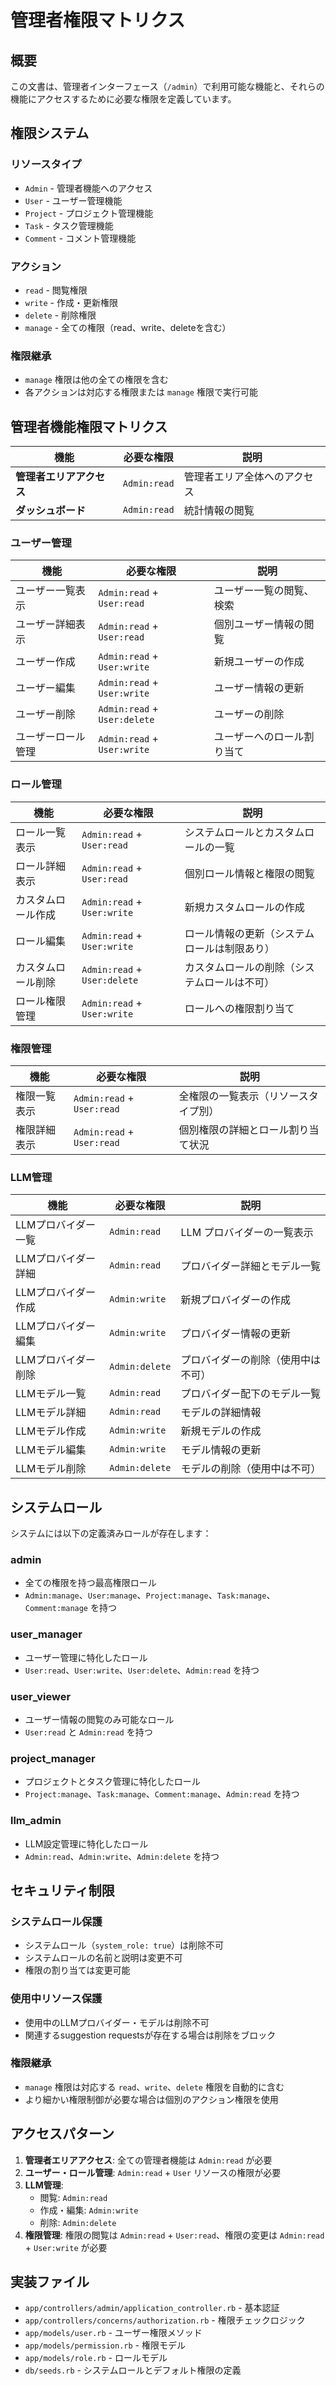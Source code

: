 # 管理者権限マトリクス

## 概要

この文書は、管理者インターフェース（`/admin`）で利用可能な機能と、それらの機能にアクセスするために必要な権限を定義しています。

## 権限システム

### リソースタイプ

- `Admin` - 管理者機能へのアクセス
- `User` - ユーザー管理機能
- `Project` - プロジェクト管理機能
- `Task` - タスク管理機能
- `Comment` - コメント管理機能

### アクション

- `read` - 閲覧権限
- `write` - 作成・更新権限
- `delete` - 削除権限
- `manage` - 全ての権限（read、write、deleteを含む）

### 権限継承

- `manage` 権限は他の全ての権限を含む
- 各アクションは対応する権限または `manage` 権限で実行可能

## 管理者機能権限マトリクス

| 機能                     | 必要な権限   | 説明                         |
| ------------------------ | ------------ | ---------------------------- |
| **管理者エリアアクセス** | `Admin:read` | 管理者エリア全体へのアクセス |
| **ダッシュボード**       | `Admin:read` | 統計情報の閲覧               |

### ユーザー管理

| 機能               | 必要な権限                   | 説明                       |
| ------------------ | ---------------------------- | -------------------------- |
| ユーザー一覧表示   | `Admin:read` + `User:read`   | ユーザー一覧の閲覧、検索   |
| ユーザー詳細表示   | `Admin:read` + `User:read`   | 個別ユーザー情報の閲覧     |
| ユーザー作成       | `Admin:read` + `User:write`  | 新規ユーザーの作成         |
| ユーザー編集       | `Admin:read` + `User:write`  | ユーザー情報の更新         |
| ユーザー削除       | `Admin:read` + `User:delete` | ユーザーの削除             |
| ユーザーロール管理 | `Admin:read` + `User:write`  | ユーザーへのロール割り当て |

### ロール管理

| 機能               | 必要な権限                   | 説明                                         |
| ------------------ | ---------------------------- | -------------------------------------------- |
| ロール一覧表示     | `Admin:read` + `User:read`   | システムロールとカスタムロールの一覧         |
| ロール詳細表示     | `Admin:read` + `User:read`   | 個別ロール情報と権限の閲覧                   |
| カスタムロール作成 | `Admin:read` + `User:write`  | 新規カスタムロールの作成                     |
| ロール編集         | `Admin:read` + `User:write`  | ロール情報の更新（システムロールは制限あり） |
| カスタムロール削除 | `Admin:read` + `User:delete` | カスタムロールの削除（システムロールは不可） |
| ロール権限管理     | `Admin:read` + `User:write`  | ロールへの権限割り当て                       |

### 権限管理

| 機能         | 必要な権限                 | 説明                                 |
| ------------ | -------------------------- | ------------------------------------ |
| 権限一覧表示 | `Admin:read` + `User:read` | 全権限の一覧表示（リソースタイプ別） |
| 権限詳細表示 | `Admin:read` + `User:read` | 個別権限の詳細とロール割り当て状況   |

### LLM管理

| 機能                | 必要な権限     | 説明                               |
| ------------------- | -------------- | ---------------------------------- |
| LLMプロバイダー一覧 | `Admin:read`   | LLM プロバイダーの一覧表示         |
| LLMプロバイダー詳細 | `Admin:read`   | プロバイダー詳細とモデル一覧       |
| LLMプロバイダー作成 | `Admin:write`  | 新規プロバイダーの作成             |
| LLMプロバイダー編集 | `Admin:write`  | プロバイダー情報の更新             |
| LLMプロバイダー削除 | `Admin:delete` | プロバイダーの削除（使用中は不可） |
| LLMモデル一覧       | `Admin:read`   | プロバイダー配下のモデル一覧       |
| LLMモデル詳細       | `Admin:read`   | モデルの詳細情報                   |
| LLMモデル作成       | `Admin:write`  | 新規モデルの作成                   |
| LLMモデル編集       | `Admin:write`  | モデル情報の更新                   |
| LLMモデル削除       | `Admin:delete` | モデルの削除（使用中は不可）       |

## システムロール

システムには以下の定義済みロールが存在します：

### admin

- 全ての権限を持つ最高権限ロール
- `Admin:manage`、`User:manage`、`Project:manage`、`Task:manage`、`Comment:manage`
  を持つ

### user_manager

- ユーザー管理に特化したロール
- `User:read`、`User:write`、`User:delete`、`Admin:read` を持つ

### user_viewer

- ユーザー情報の閲覧のみ可能なロール
- `User:read` と `Admin:read` を持つ

### project_manager

- プロジェクトとタスク管理に特化したロール
- `Project:manage`、`Task:manage`、`Comment:manage`、`Admin:read` を持つ

### llm_admin

- LLM設定管理に特化したロール
- `Admin:read`、`Admin:write`、`Admin:delete` を持つ

## セキュリティ制限

### システムロール保護

- システムロール（`system_role: true`）は削除不可
- システムロールの名前と説明は変更不可
- 権限の割り当ては変更可能

### 使用中リソース保護

- 使用中のLLMプロバイダー・モデルは削除不可
- 関連するsuggestion requestsが存在する場合は削除をブロック

### 権限継承

- `manage` 権限は対応する `read`、`write`、`delete` 権限を自動的に含む
- より細かい権限制御が必要な場合は個別のアクション権限を使用

## アクセスパターン

1. **管理者エリアアクセス**: 全ての管理者機能は `Admin:read` が必要
2. **ユーザー・ロール管理**: `Admin:read` + `User` リソースの権限が必要
3. **LLM管理**:
   - 閲覧: `Admin:read`
   - 作成・編集: `Admin:write`
   - 削除: `Admin:delete`
4. **権限管理**: 権限の閲覧は `Admin:read` + `User:read`、権限の変更は
   `Admin:read` + `User:write` が必要

## 実装ファイル

- `app/controllers/admin/application_controller.rb` - 基本認証
- `app/controllers/concerns/authorization.rb` - 権限チェックロジック
- `app/models/user.rb` - ユーザー権限メソッド
- `app/models/permission.rb` - 権限モデル
- `app/models/role.rb` - ロールモデル
- `db/seeds.rb` - システムロールとデフォルト権限の定義
